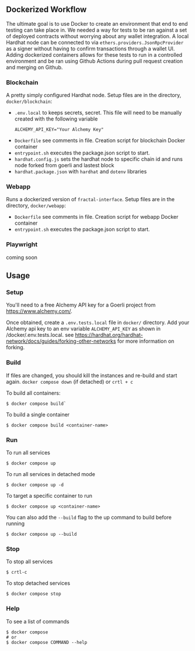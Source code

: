 ## Dockerized Workflow

The ultimate goal is to use Docker to create an environment that end to end testing can take place in. We needed a way for tests to be ran against a set of deployed contracts without worrying about any wallet integration. A local Hardhat node can be connected to via `ethers.providers.JsonRpcProvider` as a signer without having to confirm transactions through a wallet UI. Adding dockerized containers allows for these tests to run in a controlled environment and be ran using Github Actions during pull request creation and merging on Github.

### Blockchain
A pretty simply configured Hardhat node. Setup files are in the directory, `docker/blockchain`:

- `.env.local` to keeps secrets, secret. This file will need to be manually created with the following variable
  ```
  ALCHEMY_API_KEY="Your Alchemy Key"
  ```
- `Dockerfile` see comments in file. Creation script for blockchain Docker container
- `entrypoint.sh` executes the package.json script to start.
- `hardhat.config.js` sets the hardhat node to specific chain id and runs node forked from goerli and lastest block
- `hardhat.package.json` with `hardhat` and `dotenv` libraries

### Webapp
Runs a dockerized version of `fractal-interface`. Setup files are in the directory, `docker/webapp`:

- `Dockerfile` see comments in file. Creation script for webapp Docker container
- `entrypoint.sh` executes the package.json script to start.

### Playwright
coming soon

## Usage

### Setup

You'll need to a free Alchemy API key for a Goerli project from https://www.alchemy.com/. 

Once obtained, create a `.env.tests.local` file in `docker/` directory. Add your Alchemy api key to an env variable `ALCHEMY_API_KEY` as shown in /docker/.env.tests.local. see https://hardhat.org/hardhat-network/docs/guides/forking-other-networks for more information on forking.



### Build

If files are changed, you should kill the instances and re-build and start again. `docker compose down` (if detached) or `crtl + c`

To build all containers:
```shell
$ docker compose build`
```
To build a single container
```shell
$ docker compose build <container-name>
```

### Run

To run all services
```shell
$ docker compose up
```

To run all services in detached mode
```shell
$ docker compose up -d
```

To target a specific container to run
```shell
$ docker compose up <container-name>
```

You can also add the `--build` flag to the up command to build before running
```shell
$ docker compose up --build
```

### Stop

To stop all services
```shell
$ crtl-c
```

To stop detached services
```shell
$ docker compose stop
```

### Help
To see a list of commands
```shell
$ docker compose 
# or
$ docker compose COMMAND --help
```
